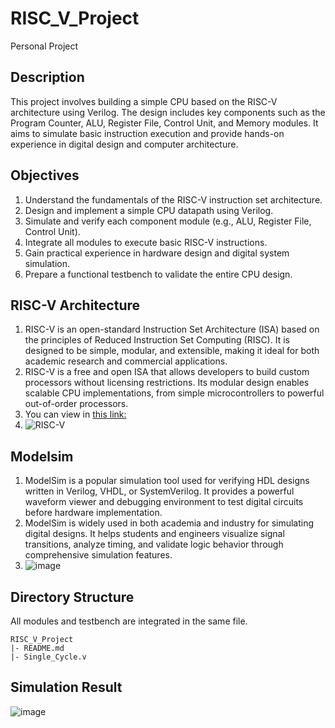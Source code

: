 # RISC_V_Project
Personal Project

## Description
This project involves building a simple CPU based on the RISC-V architecture using Verilog. The design includes key components such as the Program Counter, ALU, Register File, Control Unit, and Memory modules. It aims to simulate basic instruction execution and provide hands-on experience in digital design and computer architecture.

## Objectives
1. Understand the fundamentals of the RISC-V instruction set architecture.
2. Design and implement a simple CPU datapath using Verilog.
3. Simulate and verify each component module (e.g., ALU, Register File, Control Unit).
4. Integrate all modules to execute basic RISC-V instructions.
5. Gain practical experience in hardware design and digital system simulation.
6. Prepare a functional testbench to validate the entire CPU design.

## RISC-V Architecture
1. RISC-V is an open-standard Instruction Set Architecture (ISA) based on the principles of Reduced Instruction Set Computing (RISC). It is designed to be simple, modular, and extensible, making it ideal for both academic research and commercial applications.
2. RISC-V is a free and open ISA that allows developers to build custom processors without licensing restrictions. Its modular design enables scalable CPU implementations, from simple microcontrollers to powerful out-of-order processors.
3. You can view in [this link:](https://sirinsoftware.com/blog/inside-risc-v-microarchitecture)
4. ![RISC-V](https://sirinsoftware.com/wp-content/uploads/2024/03/Scheme-2-1-1.svg)

## Modelsim
1. ModelSim is a popular simulation tool used for verifying HDL designs written in Verilog, VHDL, or SystemVerilog. It provides a powerful waveform viewer and debugging environment to test digital circuits before hardware implementation.
2. ModelSim is widely used in both academia and industry for simulating digital designs. It helps students and engineers visualize signal transitions, analyze timing, and validate logic behavior through comprehensive simulation features.
3. ![image](https://encrypted-tbn0.gstatic.com/images?q=tbn:ANd9GcSq_o_srDKURJSw6zIAhYEHuY_ieihxR0YxeA&s)

## Directory Structure
All modules and testbench are integrated in the same file. 
```
RISC_V_Project
|- README.md
|- Single_Cycle.v
```

## Simulation Result
![image](https://github.com/user-attachments/assets/c2142f49-f910-4243-932a-d294245e8d1a)


## 
